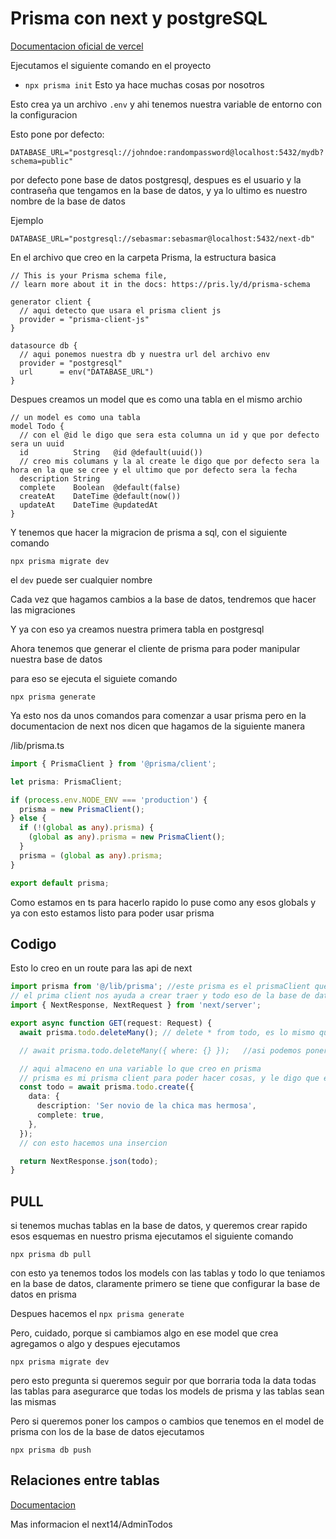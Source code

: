 # Prisma con next y postgreSQL

[Documentacion oficial de vercel](https://vercel.com/guides/nextjs-prisma-postgres)

Ejecutamos el siguiente comando en el proyecto

- `npx prisma init`
  Esto ya hace muchas cosas por nosotros

Esto crea ya un archivo `.env` y ahi tenemos nuestra variable de entorno con la configuracion

Esto pone por defecto:

```
DATABASE_URL="postgresql://johndoe:randompassword@localhost:5432/mydb?schema=public"
```

por defecto pone base de datos postgresql, despues es el usuario y la contraseña que tengamos en la base de datos, y ya lo ultimo es nuestro nombre de la base de datos

Ejemplo

```
DATABASE_URL="postgresql://sebasmar:sebasmar@localhost:5432/next-db"
```

En el archivo que creo en la carpeta Prisma, la estructura basica

```prisma
// This is your Prisma schema file,
// learn more about it in the docs: https://pris.ly/d/prisma-schema

generator client {
  // aqui detecto que usara el prisma client js
  provider = "prisma-client-js"
}

datasource db {
  // aqui ponemos nuestra db y nuestra url del archivo env
  provider = "postgresql"
  url      = env("DATABASE_URL")
}
```

Despues creamos un model que es como una tabla en el mismo archio

```prisma
// un model es como una tabla
model Todo {
  // con el @id le digo que sera esta columna un id y que por defecto sera un uuid
  id          String   @id @default(uuid())
  // creo mis columans y la al create le digo que por defecto sera la hora en la que se cree y el ultimo que por defecto sera la fecha
  description String
  complete    Boolean  @default(false)
  createAt    DateTime @default(now())
  updateAt    DateTime @updatedAt
}
```

Y tenemos que hacer la migracion de prisma a sql, con el siguiente comando

```
npx prisma migrate dev
```

el `dev` puede ser cualquier nombre

Cada vez que hagamos cambios a la base de datos, tendremos que hacer las migraciones

Y ya con eso ya creamos nuestra primera tabla en postgresql

Ahora tenemos que generar el cliente de prisma para poder manipular nuestra base de datos

para eso se ejecuta el siguiete comando

```
npx prisma generate
```

Ya esto nos da unos comandos para comenzar a usar prisma pero en la documentacion de next nos dicen que hagamos de la siguiente manera

/lib/prisma.ts

```ts
import { PrismaClient } from '@prisma/client';

let prisma: PrismaClient;

if (process.env.NODE_ENV === 'production') {
  prisma = new PrismaClient();
} else {
  if (!(global as any).prisma) {
    (global as any).prisma = new PrismaClient();
  }
  prisma = (global as any).prisma;
}

export default prisma;
```

Como estamos en ts para hacerlo rapido lo puse como any esos globals y ya con esto estamos listo para poder usar prisma

## Codigo

Esto lo creo en un route para las api de next

```ts
import prisma from '@/lib/prisma'; //este prisma es el prismaClient que configuramos en esta direccion recordar, que es lo recomendado por next esa configuracion
// el prima client nos ayuda a crear traer y todo eso de la base de datos, en si todas las querys
import { NextResponse, NextRequest } from 'next/server';

export async function GET(request: Request) {
  await prisma.todo.deleteMany(); // delete * from todo, es lo mismo que eso eliminar todo

  // await prisma.todo.deleteMany({ where: {} });   //asi podemos ponerle el where

  // aqui almaceno en una variable lo que creo en prisma
  // prisma es mi prisma client para poder hacer cosas, y le digo que en mi model todo cree algo y en data le pongo que crear
  const todo = await prisma.todo.create({
    data: {
      description: 'Ser novio de la chica mas hermosa',
      complete: true,
    },
  });
  // con esto hacemos una insercion

  return NextResponse.json(todo);
}
```

## PULL

si tenemos muchas tablas en la base de datos, y queremos crear rapido esos esquemas en nuestro prisma ejecutamos el siguiente comando

```
npx prisma db pull
```

con esto ya tenemos todos los models con las tablas y todo lo que teniamos en la base de datos, claramente primero se tiene que configurar la base de datos en prisma

Despues hacemos el `npx prisma generate`

Pero, cuidado, porque si cambiamos algo en ese model que crea agregamos o algo y despues ejecutamos

```
npx prisma migrate dev
```

pero esto pregunta si queremos seguir por que borraria toda la data todas las tablas para asegurarce que todas los models de prisma y las tablas sean las mismas

Pero si queremos poner los campos o cambios que tenemos en el model de prisma con los de la base de datos ejecutamos

```
npx prisma db push
```

## Relaciones entre tablas

[Documentacion](https://www.prisma.io/docs/concepts/components/prisma-schema/relations)

Mas informacion el next14/AdminTodos

